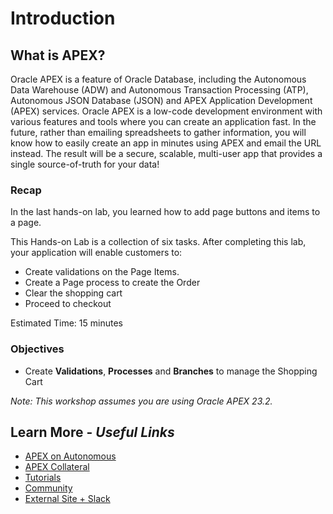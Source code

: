 # Introduction

## **What is APEX?**
Oracle APEX is a feature of Oracle Database, including the Autonomous Data Warehouse (ADW) and Autonomous Transaction Processing (ATP), Autonomous JSON Database (JSON) and APEX Application Development (APEX) services. Oracle APEX is a low-code development environment with various features and tools where you can create an application fast. In the future, rather than emailing spreadsheets to gather information, you will know how to easily create an app in minutes using APEX and email the URL instead. The result will be a secure, scalable, multi-user app that provides a single source-of-truth for your data!

### Recap
In the last hands-on lab, you learned how to add page buttons and items to a page.

This Hands-on Lab is a collection of six tasks. After completing this lab, your application will enable customers to:

- Create validations on the Page Items.
- Create a Page process to create the Order
- Clear the shopping cart
- Proceed to checkout

Estimated Time: 15 minutes

### Objectives

* Create **Validations**, **Processes** and **Branches** to manage the Shopping Cart

*Note: This workshop assumes you are using Oracle APEX 23.2.*

## Learn More - *Useful Links*

- [APEX on Autonomous](https://apex.oracle.com/autonomous)
- [APEX Collateral](https://www.oracle.com/database/technologies/appdev/apex/collateral.html)
- [Tutorials](https://apex.oracle.com/en/learn/tutorials)
- [Community](https://apex.oracle.com/community)
- [External Site + Slack](http://apex.world)
